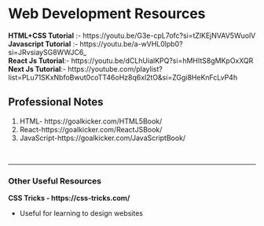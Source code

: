 <h1> Web Development Resources</h1>
<div><b>HTML+CSS Tutorial</b> :- https://youtu.be/G3e-cpL7ofc?si=tZlKEjNVAV5WuolV
<br>
<b>Javascript Tutorial</b> :- https://youtu.be/a-wVHL0lpb0?si=JRvsiaySG8WWJC6_
<br>
<b>React Js Tutorial</b>:- https://youtu.be/dCLhUialKPQ?si=hMHItS8gMKpOxXQR
<br>
<b>Next Js Tutorial</b>:- https://youtube.com/playlist?list=PLu71SKxNbfoBwut0coTT46oHz8q6xl2tO&si=ZGgi8HeKnFcLvP4h</div>

<h2>Professional Notes</h2>
<ol>
  <li>HTML- https://goalkicker.com/HTML5Book/</li>
  <li>React-https://goalkicker.com/ReactJSBook/</li>
  <li>JavaScript-https://goalkicker.com/JavaScriptBook/ </li>
</ol>
<br>
<hr>
<h3> Other Useful Resources</h3>
<b> CSS Tricks - https://css-tricks.com/</b>
<ul>
  <li> Useful for learning to design websites</li>
</ul>


